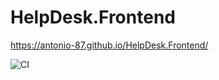 # HelpDesk.Frontend

https://antonio-87.github.io/HelpDesk.Frontend/

![CI](https://github.com/Antonio-87/HelpDesk.Frontend/actions/workflows/web.yml/badge.svg)
